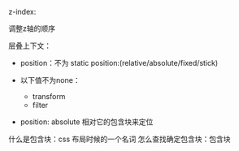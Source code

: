 z-index:

调整z轴的顺序

层叠上下文：
- position：不为 static position:(relative/absolute/fixed/stick)
- 以下值不为none：
  - transform
  - filter

- position: absolute 相对它的包含块来定位

什么是包含块：css 布局时候的一个名词
怎么查找确定包含块：包含块